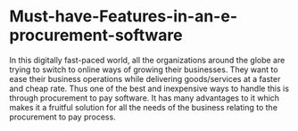 # Must-have-Features-in-an-e-procurement-software
In this digitally fast-paced world, all the organizations around the globe are trying to switch to online ways of growing their businesses. They want to ease their business operations while delivering goods/services at a faster and cheap rate. Thus one of the best and inexpensive ways to handle this is through procurement to pay software. It has many advantages to it which makes it a fruitful solution for all the needs of the business relating to the procurement to pay process.
